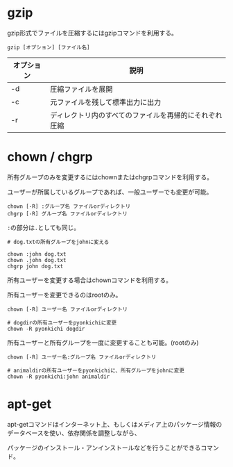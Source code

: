 # gzip

gzip形式でファイルを圧縮するにはgzipコマンドを利用する。

```
gzip [オプション] [ファイル名]
```

| オプション | 説明                                                   |
|------------|--------------------------------------------------------|
| -d         | 圧縮ファイルを展開                                     |
| -c         | 元ファイルを残して標準出力に出力                       |
| -r         | ディレクトリ内のすべてのファイルを再帰的にそれぞれ圧縮 |

# chown / chgrp

所有グループのみを変更するにはchownまたはchgrpコマンドを利用する。

ユーザーが所属しているグループであれば、一般ユーザーでも変更が可能。

```
chown [-R] :グループ名 ファイルorディレクトリ
chgrp [-R] グループ名 ファイルorディレクトリ
```

`:`の部分は`.`としても同じ。

```
# dog.txtの所有グループをjohnに変える

chown :john dog.txt
chown .john dog.txt
chgrp john dog.txt
```

所有ユーザーを変更する場合はchownコマンドを利用する。

所有ユーザーを変更できるのはrootのみ。

```
chown [-R] ユーザー名 ファイルorディレクトリ
```

```
# dogdirの所有ユーザーをpyonkichiに変更
chown -R pyonkichi dogdir
```

所有ユーザーと所有グループを一度に変更することも可能。(rootのみ)

```
chown [-R] ユーザー名:グループ名 ファイルorディレクトリ
```

```
# animaldirの所有ユーザーをpyonkichiに、所有グループをjohnに変更
chown -R pyonkichi:john animaldir
```

# apt-get

apt-getコマンドはインターネット上、もしくはメディア上のパッケージ情報のデータベースを使い、依存関係を調整しながら、

パッケージのインストール・アンインストールなどを行うことができるコマンド。

